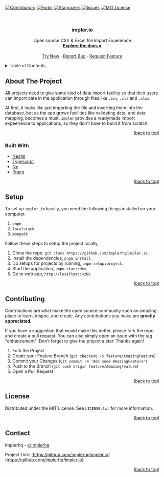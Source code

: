 <a name="readme-top"></a>

[![Contributors][contributors-shield]][contributors-url]
[![Forks][forks-shield]][forks-url]
[![Stargazers][stars-shield]][stars-url]
[![Issues][issues-shield]][issues-url]
[![MIT License][license-shield]][license-url]


<!-- PROJECT LOGO -->
<br />
<div align="center">

<h3 align="center">impler.io</h3>

  <p align="center">
    Open source CSV & Excel file Import Experience
    <br />
    <a href="https://docs.impler.io"><strong>Explore the docs »</strong></a>
    <br />
    <br />
    <a href="https://web.impler.io">Try Now</a>
    ·
    <a href="https://github.com/implerhq/impler.io/issues/new?assignees=&labels=&template=bug_report.md&title=">Report Bug</a>
    ·
    <a href="https://github.com/implerhq/impler.io/issues/new?assignees=&labels=&template=feature_request.md&title=">Request Feature</a>
  </p>
</div>



<!-- TABLE OF CONTENTS -->
<details>
  <summary>Table of Contents</summary>
  <ol>
    <li>
      <a href="#about-the-project">About The Project</a>
      <ul>
        <li><a href="#built-with">Built With</a></li>
      </ul>
    </li>
    <li><a href="#setup">Setup</a></li>
    <li><a href="#usage">Usage</a></li>
    <li><a href="#contributing">Contributing</a></li>
    <li><a href="#license">License</a></li>
    <li><a href="#contact">Contact</a></li>
  </ol>
</details>



<!-- ABOUT THE PROJECT -->
## About The Project

All projects need to give some kind of data import facility so that their users can import data in the application through files like `.csv`, `.xls` and `.xlsx`.

At first, it looks like just importing the file and inserting them into the database, but as the app grows facilities like validating data, and data mapping, becomes a must. `impler` provides a readymade import expeerience to applications, so they don't have to build it from scratch.

<p align="right">(<a href="#readme-top">back to top</a>)</p>

### Built With

* [Nestjs](https://nestjs.com/)
* [Typescript](https://www.typescriptlang.org/)
* [Nx](https://nx.dev/)
* [Pnpm](https://pnpm.io/)

<p align="right">(<a href="#readme-top">back to top</a>)</p>

## Setup
To set up `impler.io` locally, you need the following things installed on your computer.
1. `pnpm`
2. `localstack`
3. `mongodb`

Follow these steps to setup the project locally,
1. Clone the repo, `git clone https://github.com/implerhq/impler.io`.
2. Install the dependencies, `pnpm install`.
3. Do setups for projects by running, `pnpm setup:project`.
4. Start the application, `pnpm start:dev`.
5. Go to web app, `http://localhost:4200`.

<p align="right">(<a href="#readme-top">back to top</a>)</p>

<!-- CONTRIBUTING -->
## Contributing

Contributions are what make the open source community such an amazing place to learn, inspire, and create. Any contributions you make are **greatly appreciated**.

If you have a suggestion that would make this better, please fork the repo and create a pull request. You can also simply open an issue with the tag "enhancement".
Don't forget to give the project a star! Thanks again!

1. Fork the Project
2. Create your Feature Branch (`git checkout -b feature/AmazingFeature`)
3. Commit your Changes (`git commit -m 'Add some AmazingFeature'`)
4. Push to the Branch (`git push origin feature/AmazingFeature`)
5. Open a Pull Request

<p align="right">(<a href="#readme-top">back to top</a>)</p>



<!-- LICENSE -->
## License

Distributed under the MIT License. See `LICENSE.txt` for more information.

<p align="right">(<a href="#readme-top">back to top</a>)</p>



<!-- CONTACT -->
## Contact

Implerhq - [@implerhq](https://www.linkedin.com/company/implerhq)

Project Link: [https://github.com/implerhq/impler.io](https://github.com/implerhq/impler.io)

<p align="right">(<a href="#readme-top">back to top</a>)</p>


<!-- MARKDOWN LINKS & IMAGES -->
<!-- https://www.markdownguide.org/basic-syntax/#reference-style-links -->
[contributors-shield]: https://img.shields.io/github/contributors/implerhq/impler.io.svg?style=for-the-badge
[contributors-url]: https://github.com/implerhq/impler.io/graphs/contributors
[forks-shield]: https://img.shields.io/github/forks/implerhq/impler.io.svg?style=for-the-badge
[forks-url]: https://github.com/implerhq/impler.io/network/members
[stars-shield]: https://img.shields.io/github/stars/implerhq/impler.io.svg?style=for-the-badge
[stars-url]: https://github.com/implerhq/impler.io/stargazers
[issues-shield]: https://img.shields.io/github/issues/implerhq/impler.io.svg?style=for-the-badge
[issues-url]: https://github.com/implerhq/impler.io/issues
[license-shield]: https://img.shields.io/github/license/implerhq/impler.io.svg?style=for-the-badge
[license-url]: https://github.com/implerhq/impler.io/blob/master/LICENSE.txt
